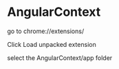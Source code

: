 # AngularContext

go to chrome://extensions/

Click Load unpacked extension

select the AngularContext/app folder
